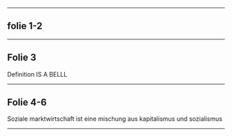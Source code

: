 
***
## folie 1-2
***
## Folie 3
Definition IS A BELLL
***
## Folie 4-6
Soziale marktwirtschaft ist eine mischung aus kapitalismus und sozialismus
***
